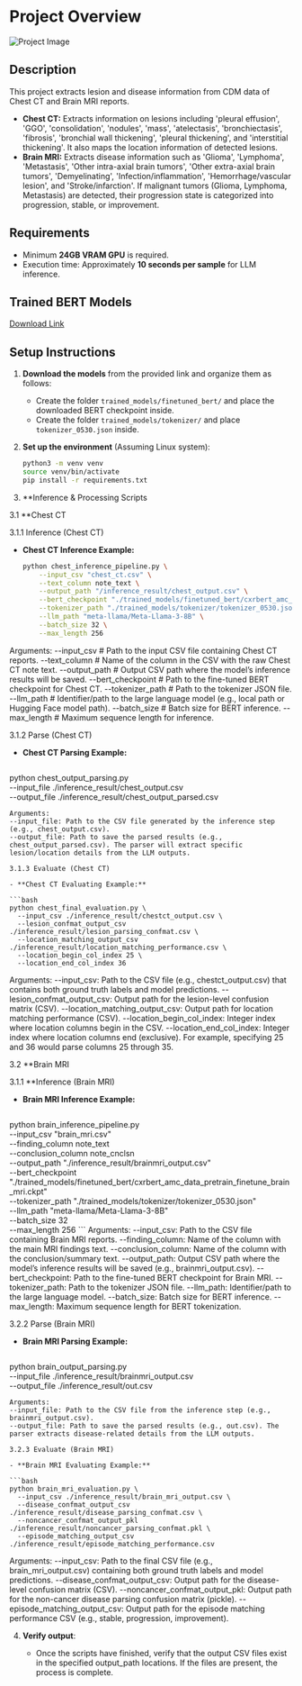# Project Overview
![Project Image](images/overview_figure.png)

## Description

This project extracts lesion and disease information from CDM data of Chest CT and Brain MRI reports.

- **Chest CT:** Extracts information on lesions including 'pleural effusion', 'GGO', 'consolidation', 'nodules', 'mass', 'atelectasis', 'bronchiectasis', 'fibrosis', 'bronchial wall thickening', 'pleural thickening', and 'interstitial thickening'. It also maps the location information of detected lesions.
- **Brain MRI:** Extracts disease information such as 'Glioma', 'Lymphoma', 'Metastasis', 'Other intra-axial brain tumors', 'Other extra-axial brain tumors', 'Demyelinating', 'Infection/inflammation', 'Hemorrhage/vascular lesion', and 'Stroke/infarction'. If malignant tumors (Glioma, Lymphoma, Metastasis) are detected, their progression state is categorized into progression, stable, or improvement.

## Requirements

- Minimum **24GB VRAM GPU** is required.
- Execution time: Approximately **10 seconds per sample** for LLM inference.

## Trained BERT Models

[Download Link](https://drive.google.com/file/d/1-sIy56c3kwbu78WVGjFKUOGLf3dpOscG/view?usp=sharing)

## Setup Instructions

1. **Download the models** from the provided link and organize them as follows:

   - Create the folder `trained_models/finetuned_bert/` and place the downloaded BERT checkpoint inside.
   - Create the folder `trained_models/tokenizer/` and place `tokenizer_0530.json` inside.

2. **Set up the environment** (Assuming Linux system):

   ```bash
   python3 -m venv venv
   source venv/bin/activate
   pip install -r requirements.txt
   ```

3. **Inference & Processing Scripts

3.1 **Chest CT

3.1.1 Inference (Chest CT)

- **Chest CT Inference Example:**

  ```bash
  python chest_inference_pipeline.py \
      --input_csv "chest_ct.csv" \
      --text_column note_text \
      --output_path "/inference_result/chest_output.csv" \
      --bert_checkpoint "./trained_models/finetuned_bert/cxrbert_amc_data_pretrain_finetune_chest" \
      --tokenizer_path "./trained_models/tokenizer/tokenizer_0530.json" \
      --llm_path "meta-llama/Meta-Llama-3-8B" \
      --batch_size 32 \
      --max_length 256
     ```

Arguments:
--input_csv       # Path to the input CSV file containing Chest CT reports.
--text_column     # Name of the column in the CSV with the raw Chest CT note text.
--output_path     # Output CSV path where the model’s inference results will be saved.
--bert_checkpoint # Path to the fine-tuned BERT checkpoint for Chest CT.
--tokenizer_path  # Path to the tokenizer JSON file.
--llm_path        # Identifier/path to the large language model (e.g., local path or Hugging Face model path).
--batch_size      # Batch size for BERT inference.
--max_length      # Maximum sequence length for inference.

3.1.2 Parse (Chest CT)

- **Chest CT Parsing Example:**

  ```bash
python chest_output_parsing.py \
    --input_file ./inference_result/chest_output.csv \
    --output_file ./inference_result/chest_output_parsed.csv
  ```
Arguments:
--input_file: Path to the CSV file generated by the inference step (e.g., chest_output.csv).
--output_file: Path to save the parsed results (e.g., chest_output_parsed.csv). The parser will extract specific lesion/location details from the LLM outputs.

3.1.3 Evaluate (Chest CT)

- **Chest CT Evaluating Example:**

  ```bash
python chest_final_evaluation.py \
    --input_csv ./inference_result/chestct_output.csv \
    --lesion_confmat_output_csv ./inference_result/lesion_parsing_confmat.csv \
    --location_matching_output_csv ./inference_result/location_matching_performance.csv \
    --location_begin_col_index 25 \
    --location_end_col_index 36
  ```
Arguments:
--input_csv: Path to the CSV file (e.g., chestct_output.csv) that contains both ground truth labels and model predictions.
--lesion_confmat_output_csv: Output path for the lesion-level confusion matrix (CSV).
--location_matching_output_csv: Output path for location matching performance (CSV).
--location_begin_col_index: Integer index where location columns begin in the CSV.
--location_end_col_index: Integer index where location columns end (exclusive). For example, specifying 25 and 36 would parse columns 25 through 35.

3.2 **Brain MRI

3.1.1 **Inference (Brain MRI)

- **Brain MRI Inference Example:**

  ```bash
python brain_inference_pipeline.py \
    --input_csv "brain_mri.csv" \
    --finding_column note_text \
    --conclusion_column note_cnclsn \
    --output_path "./inference_result/brainmri_output.csv" \
    --bert_checkpoint "./trained_models/finetuned_bert/cxrbert_amc_data_pretrain_finetune_brain_mri.ckpt" \
    --tokenizer_path "./trained_models/tokenizer/tokenizer_0530.json" \
    --llm_path "meta-llama/Meta-Llama-3-8B" \
    --batch_size 32 \
    --max_length 256
     ```
Arguments:
--input_csv: Path to the CSV file containing Brain MRI reports.
--finding_column: Name of the column with the main MRI findings text.
--conclusion_column: Name of the column with the conclusion/summary text.
--output_path: Output CSV path where the model’s inference results will be saved (e.g., brainmri_output.csv).
--bert_checkpoint: Path to the fine-tuned BERT checkpoint for Brain MRI.
--tokenizer_path: Path to the tokenizer JSON file.
--llm_path: Identifier/path to the large language model.
--batch_size: Batch size for BERT inference.
--max_length: Maximum sequence length for BERT tokenization.

3.2.2 Parse (Brain MRI)

- **Brain MRI Parsing Example:**

  ```bash
python brain_output_parsing.py \
    --input_file ./inference_result/brainmri_output.csv \
    --output_file ./inference_result/out.csv
  ```
Arguments:
--input_file: Path to the CSV file from the inference step (e.g., brainmri_output.csv).
--output_file: Path to save the parsed results (e.g., out.csv). The parser extracts disease-related details from the LLM outputs.

3.2.3 Evaluate (Brain MRI)

- **Brain MRI Evaluating Example:**

  ```bash
python brain_mri_evaluation.py \
    --input_csv ./inference_result/brain_mri_output.csv \
    --disease_confmat_output_csv ./inference_result/disease_parsing_confmat.csv \
    --noncancer_confmat_output_pkl ./inference_result/noncancer_parsing_confmat.pkl \
    --episode_matching_output_csv ./inference_result/episode_matching_performance.csv
  ```
Arguments:
--input_csv: Path to the final CSV file (e.g., brain_mri_output.csv) containing both ground truth labels and model predictions.
--disease_confmat_output_csv: Output path for the disease-level confusion matrix (CSV).
--noncancer_confmat_output_pkl: Output path for the non-cancer disease parsing confusion matrix (pickle).
--episode_matching_output_csv: Output path for the episode matching performance CSV (e.g., stable, progression, improvement).



4. **Verify output**:

   - Once the scripts have finished, verify that the output CSV files exist in the specified output_path locations. If the files are present, the process is complete.